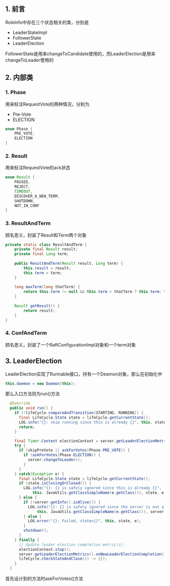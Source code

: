 ## 1. 前言

RoleInfo中存在三个状态相关的类，分别是

- LeaderStateImpl
- FollowerState
- LeaderElection

FollowerState是用来changeToCandidate使用的，而LeaderElection是用来changeToLeader使用的

## 2. 内部类

### 1.  Phase

用来标注RequestVote的两种情况，分别为

* Pre-Vote
* ELECTION

```java
enum Phase {
    PRE_VOTE,
    ELECTION
}
```

### 2. Result

用来标注RequestVote的ack状态

```java
enum Result {
    PASSED,
    REJECT,
    TIMEOUT,
    DISCOVER_A_NEW_TERM,
    SHUTDOWN,
    NOT_IN_CONF
}
```

### 3. ResultAndTerm

顾名思义，封装了Result和Term两个对象

```java
private static class ResultAndTerm {
    private final Result result;
    private final Long term;
    
    public ResultAndTerm(Result result, Long term) {
        this.result = result;
        this.term = term;
    }
    
    long maxTerm(long thatTerm) {
        return this.term != null && this.term > thatTerm ? this.term: thatTerm;
    }
    
    Result getResult() {
        return result;
    }
}
```

### 4. ConfAndTerm

顾名思义，封装了一个RaftConfigurationImpl对象和一个term对象

## 3. LeaderElection

LeaderElection实现了Runnable接口，持有一个Deamon对象，那么在初始化中

```java
this.daemon = new Daemon(this);
```

那么入口方法则为run()方法

```java
  @Override
  public void run() {
    if (!lifeCycle.compareAndTransition(STARTING, RUNNING)) {
      final LifeCycle.State state = lifeCycle.getCurrentState();
      LOG.info("{}: skip running since this is already {}", this, state);
      return;
    }

    final Timer.Context electionContext = server.getLeaderElectionMetrics().getLeaderElectionTimer().time();
    try {
      if (skipPreVote || askForVotes(Phase.PRE_VOTE)) {
        if (askForVotes(Phase.ELECTION)) {
          server.changeToLeader();
        }
      }
    } catch(Exception e) {
      final LifeCycle.State state = lifeCycle.getCurrentState();
      if (state.isClosingOrClosed()) {
        LOG.info("{}: {} is safely ignored since this is already {}",
            this, JavaUtils.getClassSimpleName(e.getClass()), state, e);
      } else {
        if (!server.getInfo().isAlive()) {
          LOG.info("{}: {} is safely ignored since the server is not alive: {}",
              this, JavaUtils.getClassSimpleName(e.getClass()), server, e);
        } else {
          LOG.error("{}: Failed, state={}", this, state, e);
        }
        shutdown();
      }
    } finally {
      // Update leader election completion metric(s).
      electionContext.stop();
      server.getLeaderElectionMetrics().onNewLeaderElectionCompletion();
      lifeCycle.checkStateAndClose(() -> {});
    }
  }
```

首先设计到的方法时askForVotes()方法

```java

```

